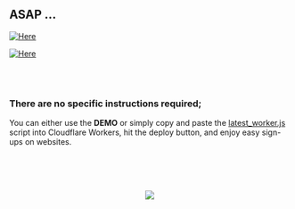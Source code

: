## ASAP ...

[![Here](https://img.shields.io/badge/DEMO_FOR_LATEST_REAL_ADDRESS_GENERATOR-blue?logo=opencollective)](https://real-address1.victoriacross.ir/)  


[![Here](https://img.shields.io/badge/DEMO_FOR_PREVIOUS_REAL_ADDRESS_GENERATOR-blue?logo=opencollective)](https://real-address2.victoriacross.ir/)  

<br><br>  

### There are no specific instructions required;
You can either use the **DEMO** or simply copy and paste the [latest_worker.js](./latest_worker.js) script into Cloudflare Workers, hit the deploy button, and enjoy easy sign-ups on websites.  

<br><br>  

<p align="center">
  <br><img src="https://img.icons8.com/ios-filled/250/logan-paul-maverick.png">
</p>
